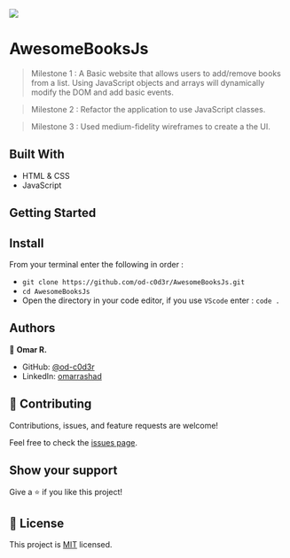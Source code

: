 
![](https://img.shields.io/badge/Microverse-blueviolet)

# AwesomeBooksJs

> Milestone 1 : A Basic website that allows users to add/remove books from a list. Using JavaScript objects and arrays will dynamically modify the DOM and add basic events.

> Milestone 2 : Refactor the application to use JavaScript classes.

> Milestone 3 : Used medium-fidelity wireframes to create a the UI.

## Built With

- HTML & CSS
- JavaScript

## Getting Started

## Install
From your terminal enter the following in order :  
 - `git clone https://github.com/od-c0d3r/AwesomeBooksJs.git`
 - `cd AwesomeBooksJs`
 - Open the directory in your code editor, if you use `VScode` enter : `code .`

## Authors

👤 **Omar R.**

- GitHub: [@od-c0d3r](https://github.com/od-c0d3r)
- LinkedIn: [omarrashad](https://linkedin.com/in/omarrashad)

## 🤝 Contributing

Contributions, issues, and feature requests are welcome!

Feel free to check the [issues page](../../issues/).

## Show your support

Give a ⭐️ if you like this project!

## 📝 License

This project is [MIT](./MIT.md) licensed.
